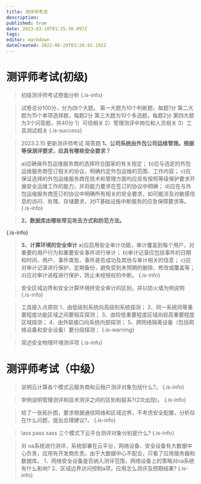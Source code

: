 ```yaml
---
title: 测评师考试
description: 
published: true
date: 2023-03-10T01:25:30.097Z
tags: 
editor: markdown
dateCreated: 2022-06-29T03:20:45.193Z
---
```


# 测评师考试(初级)
> 初级测评师考试卷面分析
{.is-info}

>  试卷总分100分，分为四个大题。
第一大题为10个判断题，每题1分
第二大题为15个单项选择题，每题2分
第三大题为10个多选题，每题2分
第四大题为3个问答题，共40分
1）可信相关
2）管理测评中岗位和人员相关
3）工具测试相关
{.is-success}



> 2023.2.15 更新测评师考试
> 简答题 
>**1、公司系统由外包公司运维管理。根据等保测评要求，应具有哪些安全要求？**
>
>a)应确保外包运维服务商的选择符合国家的有关规定；
b)应与选定的外包运维服务商签订相关的协议，明确约定外包运维的范围、工作内容；
c)应保证选择的外包运维服务商在技术和管理方面均应具有按照等级保护要求开展安全运维工作的能力，并将能力要求在签订的协议中明确；
d)应在与外包运维服务商签订的协议中明确所有相关的安全要求，如可能涉及对敏感信息的访问、处理、存储要求，对IT基础设施中断服务的应急保障要求等。
{.is-info}



> **2、数据库由哪些常见攻击方式和防范方法。**
> 
> 
> 
{.is-info}

> **3、计算环境的安全审计**
a)应启用安全审计功能，审计覆盖到每个用户，对重要的用户行为和重要安全事件进行审计；
b)审计记录应包括事件的日期和时间、用户、事件类型、事件是否成功及其他与审计相关的信息；
c)应对审计记录进行保护，定期备份，避免受到未预期的删除、修改或覆盖等；
d)应对审计进程进行保护，防止未经授权的中断。
{.is-info}

> 安全区域边界和安全计算环境终安全审计的区别，并以防火墙为例说明
{.is-info}

>工具接入点原则
1、由低级别系统向高级别系统探测；
2、同一系统同等重要程度功能区域之间要相互探测；
3、由较低重要程度区域向较高重要程度区域探测；
4、由外联接口向系统内部探测；
5、跨网络隔离设备（包括网络设备和安全设备）要分段探测；
> {.is-warning}


>简述安全物理环境测评项
{.is-info}


# **测评师考试（中级）**

> 说明云计算各个模式云服务商和云租户测评对象包括什么?。
{.is-info}


> 举例说明管理测评和技术测评之间的区别和联系?(2次出现)。
{.is-info}


> 给了一张拓扑图，要求根据通信网络和区域边界，不考虑安全配置，分析存在什么问题，提出合理建议?。
{.is-info}

> lass pass sass 三个模式下云平台测评对象分别是什么?
{.is-info}

> 对 oa系统进行测评，系统部署在云平台，网络设备、安全设备有大数据中心负责，应用有开发商负责。由于大数据中心不配合，只看了应用服务器和数据库。
1、网络安全设备是否纳入测评范围，网络设备上的策略对oa系统有什么影响?
2、区域边界访问控制a项，应用怎么测评及预期结果?
{.is-info}